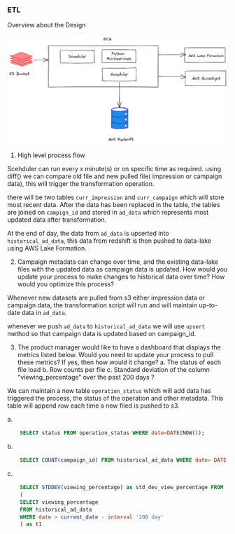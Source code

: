### ETL 

Overview about the Design

![ alt text for screen readers](etl-veeva.png "ETL")

1. High level process flow

Scehduler can run every x minute(s) or on specific time as required.  using diff()
we can compare old file and new pulled file( impression or campaign data), this will trigger the 
transformation operation. 

there will be two tables `curr_impression` and `curr_campaign` which will store most 
recent data. After the data has been replaced in the table, the tables
are joined on `campign_id` and stored in `ad_data` which represents most updated data
after transformation.

At the end of day, the data from `ad_data` is upserted into `historical_ad_data`, this
data from redshift is then pushed to data-lake using AWS Lake Formation.

2. Campaign metadata can change over time, and the existing data-lake files with the updated data as campaign data is updated. How would you update your process to make changes to historical data over time? How would you optimize this process?

Whenever new datasets are pulled from s3 either impression data or campaign data,
the transformation script will run and will maintain up-to-date data in `ad_data`. 

whenever we push `ad_data` to `historical_ad_data` we will use `upsert` method so that 
campaign data is updated based on campaign_id. 


3. The product manager would like to have a dashboard that displays the metrics listed below. Would you need to update your process to pull these metrics? If yes, then how would it change?
a. The status of each file load
b. Row counts per file
c. Standard deviation of the column “viewing_percentage” over the past 200 days ?
   
We can maintain a new table `operation_status` which will add data has triggered the process, 
the status of the operation and other metadata. This table will append row each time a new filed is
pushed to s3. 

a. 
```sql
    SELECT status FROM operation_status WHERE date=DATE(NOW());
``` 

b. 
```sql
    SELECT COUNT(campaign_id) FROM historical_ad_data WHERE date= DATE(NOW());
```

c. 
```sql
    SELECT STDDEV(viewing_percentage) as std_dev_view_percentage FROM
    (
    SELECT viewing_percentage
    FROM historical_ad_data
    WHERE date > current_date - interval '200 day'
    ) as t1
    
```